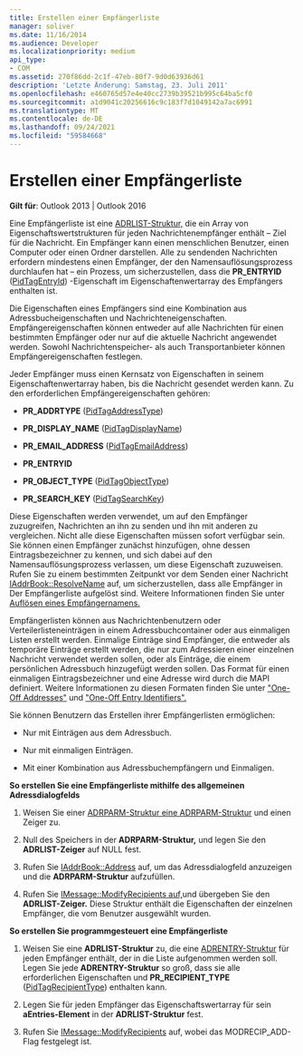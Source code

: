 ```yaml
---
title: Erstellen einer Empfängerliste
manager: soliver
ms.date: 11/16/2014
ms.audience: Developer
ms.localizationpriority: medium
api_type:
- COM
ms.assetid: 270f86dd-2c1f-47eb-80f7-9d0d63936d61
description: 'Letzte Änderung: Samstag, 23. Juli 2011'
ms.openlocfilehash: e460765d57e4e40cc2739b39521b995c64ba5cf0
ms.sourcegitcommit: a1d9041c20256616c9c183f7d1049142a7ac6991
ms.translationtype: MT
ms.contentlocale: de-DE
ms.lasthandoff: 09/24/2021
ms.locfileid: "59584668"
---
```

# <a name="creating-a-recipient-list"></a>Erstellen einer Empfängerliste

  
  
**Gilt für**: Outlook 2013 | Outlook 2016 
  
Eine Empfängerliste ist eine [ADRLIST-Struktur,](adrlist.md) die ein Array von Eigenschaftswertstrukturen für jeden Nachrichtenempfänger enthält – Ziel für die Nachricht. Ein Empfänger kann einen menschlichen Benutzer, einen Computer oder einen Ordner darstellen. Alle zu sendenden Nachrichten erfordern mindestens einen Empfänger, der den Namensauflösungsprozess durchlaufen hat – ein Prozess, um sicherzustellen, dass die **PR_ENTRYID** ([PidTagEntryId](pidtagentryid-canonical-property.md)) -Eigenschaft im Eigenschaftenwertarray des Empfängers enthalten ist. 
  
Die Eigenschaften eines Empfängers sind eine Kombination aus Adressbucheigenschaften und Nachrichteneigenschaften. Empfängereigenschaften können entweder auf alle Nachrichten für einen bestimmten Empfänger oder nur auf die aktuelle Nachricht angewendet werden. Sowohl Nachrichtenspeicher- als auch Transportanbieter können Empfängereigenschaften festlegen. 
  
Jeder Empfänger muss einen Kernsatz von Eigenschaften in seinem Eigenschaftenwertarray haben, bis die Nachricht gesendet werden kann. Zu den erforderlichen Empfängereigenschaften gehören:
  
- **PR_ADDRTYPE** ([PidTagAddressType](pidtagaddresstype-canonical-property.md)) 
    
- **PR_DISPLAY_NAME** ([PidTagDisplayName](pidtagdisplayname-canonical-property.md)) 
    
- **PR_EMAIL_ADDRESS** ([PidTagEmailAddress](pidtagemailaddress-canonical-property.md)) 
    
- **PR_ENTRYID**
    
- **PR_OBJECT_TYPE** ([PidTagObjectType](pidtagobjecttype-canonical-property.md)) 
    
- **PR_SEARCH_KEY** ([PidTagSearchKey](pidtagsearchkey-canonical-property.md)) 
    
Diese Eigenschaften werden verwendet, um auf den Empfänger zuzugreifen, Nachrichten an ihn zu senden und ihn mit anderen zu vergleichen. Nicht alle diese Eigenschaften müssen sofort verfügbar sein. Sie können einen Empfänger zunächst hinzufügen, ohne dessen Eintragsbezeichner zu kennen, und sich dabei auf den Namensauflösungsprozess verlassen, um diese Eigenschaft zuzuweisen. Rufen Sie zu einem bestimmten Zeitpunkt vor dem Senden einer Nachricht [IAddrBook::ResolveName](iaddrbook-resolvename.md) auf, um sicherzustellen, dass alle Empfänger in Der Empfängerliste aufgelöst sind. Weitere Informationen finden Sie unter [Auflösen eines Empfängernamens.](resolving-a-recipient-name.md)
  
Empfängerlisten können aus Nachrichtenbenutzern oder Verteilerlisteneinträgen in einem Adressbuchcontainer oder aus einmaligen Listen erstellt werden. Einmalige Einträge sind Empfänger, die entweder als temporäre Einträge erstellt werden, die nur zum Adressieren einer einzelnen Nachricht verwendet werden sollen, oder als Einträge, die einem persönlichen Adressbuch hinzugefügt werden sollen. Das Format für einen einmaligen Eintragsbezeichner und eine Adresse wird durch die MAPI definiert. Weitere Informationen zu diesen Formaten finden Sie unter ["One-Off Addresses"](one-off-addresses.md) und ["One-Off Entry Identifiers".](one-off-entry-identifiers.md)
  
Sie können Benutzern das Erstellen ihrer Empfängerlisten ermöglichen:
  
- Nur mit Einträgen aus dem Adressbuch.
    
- Nur mit einmaligen Einträgen.
    
- Mit einer Kombination aus Adressbuchempfängern und Einmaligen.
    
 **So erstellen Sie eine Empfängerliste mithilfe des allgemeinen Adressdialogfelds**
  
1. Weisen Sie einer [ADRPARM-Struktur eine ADRPARM-Struktur](adrparm.md) und einen Zeiger zu. [](adrlist.md) 
    
2. Null des Speichers in der **ADRPARM-Struktur,** und legen Sie den **ADRLIST-Zeiger** auf NULL fest. 
    
3. Rufen Sie [IAddrBook::Address](iaddrbook-address.md) auf, um das Adressdialogfeld anzuzeigen und die **ADRPARM-Struktur** aufzufüllen. 
    
4. Rufen Sie [IMessage::ModifyRecipients auf,](imessage-modifyrecipients.md)und übergeben Sie den **ADRLIST-Zeiger.** Diese Struktur enthält die Eigenschaften der einzelnen Empfänger, die vom Benutzer ausgewählt wurden. 
    
 **So erstellen Sie programmgesteuert eine Empfängerliste**
  
1. Weisen Sie eine **ADRLIST-Struktur** zu, die eine [ADRENTRY-Struktur](adrentry.md) für jeden Empfänger enthält, der in die Liste aufgenommen werden soll. Legen Sie jede **ADRENTRY-Struktur** so groß, dass sie alle erforderlichen Eigenschaften und **PR_RECIPIENT_TYPE** ([PidTagRecipientType](pidtagrecipienttype-canonical-property.md)) enthalten kann.
    
2. Legen Sie für jeden Empfänger das Eigenschaftswertarray für sein **aEntries-Element** in der **ADRLIST-Struktur** fest. 
    
3. Rufen Sie [IMessage::ModifyRecipients](imessage-modifyrecipients.md) auf, wobei das MODRECIP_ADD-Flag festgelegt ist. 
    

